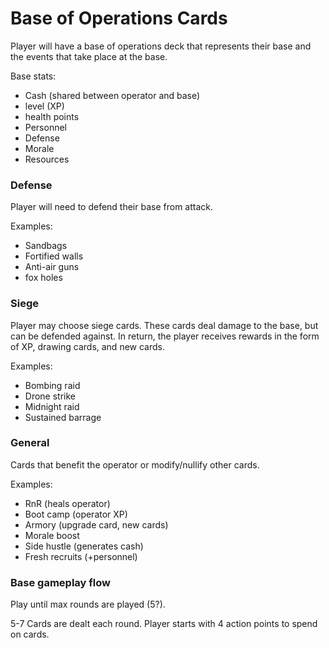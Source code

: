 # Base of Operations Cards

Player will have a base of operations deck that represents their base and the events that take place at the base.

Base stats:

-   Cash (shared between operator and base)
-   level (XP)
-   health points
-   Personnel
-   Defense
-   Morale
-   Resources

### Defense

Player will need to defend their base from attack.

Examples:

-   Sandbags
-   Fortified walls
-   Anti-air guns
-   fox holes

### Siege

Player may choose siege cards. These cards deal damage to the base, but can be defended against. In return, the player receives rewards in the form of XP, drawing cards, and new cards.

Examples:

-   Bombing raid
-   Drone strike
-   Midnight raid
-   Sustained barrage

### General

Cards that benefit the operator or modify/nullify other cards.

Examples:

-   RnR (heals operator)
-   Boot camp (operator XP)
-   Armory (upgrade card, new cards)
-   Morale boost
-   Side hustle (generates cash)
-   Fresh recruits (+personnel)

### Base gameplay flow

Play until max rounds are played (5?).

5-7 Cards are dealt each round. Player starts with 4 action points to spend on cards.
